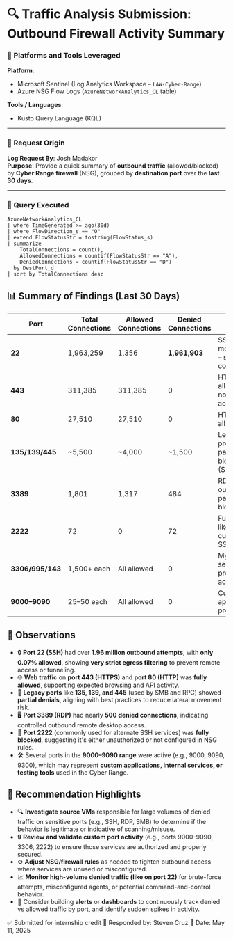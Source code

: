 # 🔍 Traffic Analysis Submission: Outbound Firewall Activity Summary

### 📡 Platforms and Tools Leveraged
**Platform**:  
- Microsoft Sentinel (Log Analytics Workspace – `LAW-Cyber-Range`)  
- Azure NSG Flow Logs (`AzureNetworkAnalytics_CL` table)

**Tools / Languages**:  
- Kusto Query Language (KQL)

---

### 📝 Request Origin
**Log Request By**: Josh Madakor  
**Purpose**: Provide a quick summary of **outbound traffic** (allowed/blocked) by **Cyber Range firewall** (NSG), grouped by **destination port** over the **last 30 days**.

---

### 📌 Query Executed

```kql
AzureNetworkAnalytics_CL
| where TimeGenerated >= ago(30d)
| where FlowDirection_s == "O"
| extend FlowStatusStr = tostring(FlowStatus_s)
| summarize 
    TotalConnections = count(),
    AllowedConnections = countif(FlowStatusStr == "A"),
    DeniedConnections = countif(FlowStatusStr == "D")
  by DestPort_d
| sort by TotalConnections desc
```

## 📊 Summary of Findings (Last 30 Days)

| Port         | Total Connections | Allowed Connections | Denied Connections | Notes                                           |
|--------------|-------------------|----------------------|---------------------|--------------------------------------------------|
| **22**       | 1,963,259         | 1,356                | **1,961,903**        | SSH traffic mostly denied – strict control       |
| **443**      | 311,385           | 311,385              | 0                   | HTTPS fully allowed – normal web activity        |
| **80**       | 27,510            | 27,510               | 0                   | HTTP fully allowed                               |
| **135/139/445** | ~5,500         | ~4,000               | ~1,500              | Legacy protocols partially blocked (SMB/RPC)     |
| **3389**     | 1,801             | 1,317                | 484                 | RDP outbound partially blocked                   |
| **2222**     | 72                | 0                    | 72                  | Fully denied – likely custom/alt SSH             |
| **3306/995/143** | 1,500+ each   | All allowed          | 0                   | MySQL and secure mail protocols active           |
| **9000–9090**| 25–50 each        | All allowed          | 0                   | Custom apps/services present                     |

## 📌 Observations

- 🔒 **Port 22 (SSH)** had over **1.96 million outbound attempts**, with **only 0.07% allowed**, showing **very strict egress filtering** to prevent remote access or tunneling.
- 🌐 **Web traffic** on **port 443 (HTTPS)** and **port 80 (HTTP)** was **fully allowed**, supporting expected browsing and API activity.
- 🧨 **Legacy ports** like **135, 139, and 445** (used by SMB and RPC) showed **partial denials**, aligning with best practices to reduce lateral movement risk.
- 🖥️ **Port 3389 (RDP)** had nearly **500 denied connections**, indicating controlled outbound remote desktop access.
- 🚫 **Port 2222** (commonly used for alternate SSH services) was **fully blocked**, suggesting it's either unauthorized or not configured in NSG rules.
- 🛠️ Several ports in the **9000–9090 range** were active (e.g., 9000, 9090, 9300), which may represent **custom applications, internal services, or testing tools** used in the Cyber Range.


## 📎 Recommendation Highlights

- 🔍 **Investigate source VMs** responsible for large volumes of denied traffic on sensitive ports (e.g., SSH, RDP, SMB) to determine if the behavior is legitimate or indicative of scanning/misuse.
- 🔒 **Review and validate custom port activity** (e.g., ports 9000–9090, 3306, 2222) to ensure those services are authorized and properly secured.
- ⚙️ **Adjust NSG/firewall rules** as needed to tighten outbound access where services are unused or misconfigured.
- 📈 **Monitor high-volume denied traffic (like on port 22)** for brute-force attempts, misconfigured agents, or potential command-and-control behavior.
- 🧪 Consider building **alerts** or **dashboards** to continuously track denied vs allowed traffic by port, and identify sudden spikes in activity.


✅ Submitted for internship credit
🧠 Responded by: Steven Cruz
📅 Date: May 11, 2025
